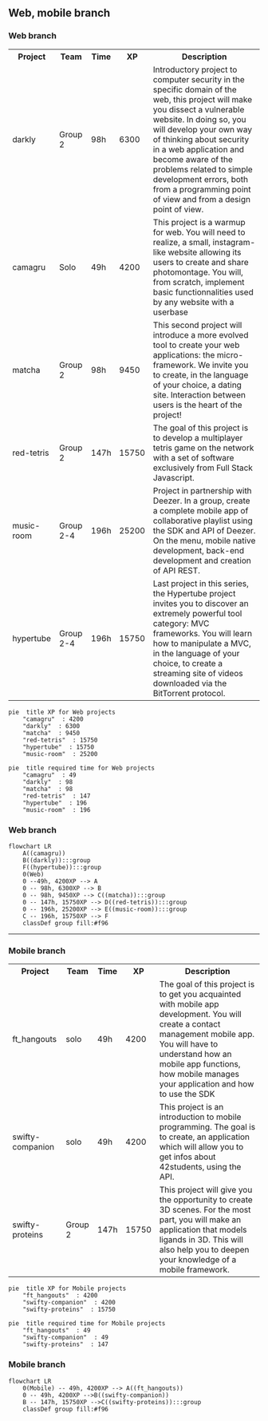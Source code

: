 
## Web, mobile branch

### Web branch
<table>
<tr><th>Project</th><th>Team</th><th>Time</th><th>XP</th><th>Description</th></tr>
<tr>
	<td>darkly <td>Group 2<td>98h<td>6300
	<td>Introductory project to computer security in the specific domain of the web, this project will make you dissect a vulnerable website. In doing so, you will develop your own way of thinking about security in a web application and become aware of the problems related to simple development errors, both from a programming point of view and from a design point of view.
</tr>
<tr>
	<td>camagru</td>
	<td>Solo</td>
	<td>49h</td>
	<td>4200</td>
	<td>This project is a warmup for web. You will need to realize, a small, instagram-like website allowing its users to create and share photomontage. You will, from scratch, implement basic functionnalities used by any website with a userbase<br>
	</td>
</tr>
<tr>
	<td>matcha
	<td>Group 2
	<td>98h
	<td>9450
	<td>This second project will introduce a more evolved tool to create your web applications: the micro-framework. We invite you to create, in the language of your choice, a dating site. Interaction between users is the heart of the project!<br>
</tr>
<tr><td>red-tetris <td>Group 2<td>147h<td>15750<td>The goal of this project is to develop a multiplayer tetris game on the network with a set of software exclusively from Full Stack Javascript.</tr>
<tr><td>music-room <td>Group 2-4<td>196h<td>25200<td>Project in partnership with Deezer. In a group, create a complete mobile app of collaborative playlist using the SDK and API of Deezer. On the menu, mobile native development, back-end development and creation of API REST.</tr>
<tr><td>hypertube <td>Group 2-4<td>196h<td>15750<td>Last project in this series, the Hypertube project invites you to discover an extremely powerful tool category: MVC frameworks. You will learn how to manipulate a MVC, in the language of your choice, to create a streaming site of videos downloaded via the BitTorrent protocol.
</tr>
</table>

```mermaid
pie  title XP for Web projects
	"camagru"  : 4200
	"darkly"  : 6300
	"matcha"  : 9450
	"red-tetris"  : 15750
	"hypertube"  : 15750
	"music-room"  : 25200
```

```mermaid
pie  title required time for Web projects
	"camagru"  : 49
	"darkly"  : 98
	"matcha"  : 98
	"red-tetris"  : 147
	"hypertube"  : 196
	"music-room"  : 196
```

### Web branch
```mermaid
flowchart LR
	A((camagru))
	B((darkly)):::group
	F((hypertube)):::group
	0(Web)
	0 --49h, 4200XP --> A
	0 -- 98h, 6300XP --> B
	0 -- 98h, 9450XP --> C((matcha)):::group
	0 -- 147h, 15750XP --> D((red-tetris)):::group
	0 -- 196h, 25200XP --> E((music-room)):::group
	C -- 196h, 15750XP --> F
    classDef group fill:#f96
```
---
### Mobile branch
<table>
<tr><th>Project</th><th>Team</th><th>Time</th><th>XP</th><th>Description</th></tr>
<tr><td>ft_hangouts <td>solo<td>49h<td>4200<td>The goal of this project is to get you acquainted with mobile app development. You will create a contact management mobile app. You will have to understand how an mobile app functions, how mobile manages your application and how to use the SDK</tr>
<tr><td>swifty-companion <td>solo<td>49h<td>4200<td>This project is an introduction to mobile programming. The goal is to create, an application which will allow you to get infos about 42students, using the API.</tr>
<tr><td>swifty-proteins <td>Group 2<td>147h<td>15750<td>This project will give you the opportunity to create 3D scenes. For the most part, you will make an application that models ligands in 3D. This will also help you to deepen your knowledge of a mobile framework.</tr>
</table>

```mermaid
pie  title XP for Mobile projects
	"ft_hangouts"  : 4200
	"swifty-companion"  : 4200
	"swifty-proteins"  : 15750
```

```mermaid
pie  title required time for Mobile projects
	"ft_hangouts"  : 49
	"swifty-companion"  : 49
	"swifty-proteins"  : 147
```


### Mobile branch
```mermaid
flowchart LR
	0(Mobile) -- 49h, 4200XP --> A((ft_hangouts))
	0 -- 49h, 4200XP -->B((swifty-companion))
	B -- 147h, 15750XP -->C((swifty-proteins)):::group
    classDef group fill:#f96
```
